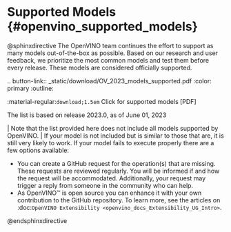 # Supported Models {#openvino_supported_models}


@sphinxdirective
The OpenVINO team continues the effort to support as many models out-of-the-box as possible. 
Based on our research and user feedback, we prioritize the most common models and test them 
before every release. These models are considered officially supported.


.. button-link:: _static/download/OV_2023_models_supported.pdf
   :color: primary
   :outline:

   :material-regular:`download;1.5em` Click for supported models [PDF]

The list is based on release 2023.0, as of June 01, 2023

| Note that the list provided here does not include all models supported by OpenVINO.
| If your model is not included but is similar to those that are, it is still very likely to work. 
  If your model fails to execute properly there are a few options available: 


* You can create a GitHub request for the operation(s) that are missing. These requests are reviewed regularly. You will be informed if and how the request will be accommodated. Additionally, your request may trigger a reply from someone in the community who can help.  
* As OpenVINO™ is open source you can enhance it with your own contribution to the GitHub repository. To learn more, see the articles on :doc:`OpenVINO Extensibility <openvino_docs_Extensibility_UG_Intro>`.


@endsphinxdirective


